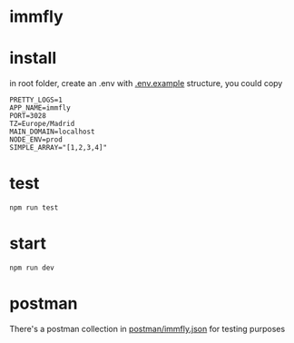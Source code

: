 # immfly

# install

in root folder, create an .env with [.env.example](.env.example) structure, you could copy 
```
PRETTY_LOGS=1
APP_NAME=immfly
PORT=3028
TZ=Europe/Madrid
MAIN_DOMAIN=localhost
NODE_ENV=prod
SIMPLE_ARRAY="[1,2,3,4]"
```

# test

```
npm run test
```

# start

```
npm run dev
```

# postman

There's a postman collection in [postman/immfly.json](postman/immfly.json) for testing purposes